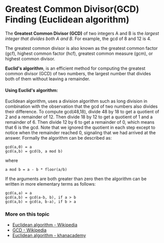 # Greatest Common Divisor(GCD) Finding (Euclidean algorithm)

The **Greatest Common Divisor (GCD)** of two integers A and B is the *largest integer that divides both A and B*. For example, the gcd of 8 and 12 is 4.

The greatest common divisor is also known as the greatest common factor (gcf), highest common factor (hcf), greatest common measure (gcm), or highest common divisor.

**Euclid's algorithm**, is an efficient method for computing the greatest common divisor (GCD) of two numbers, the largest number that divides both of them without leaving a remainder.

#### Using Euclid's algorithm:

Euclidean algorithm, uses a division algorithm such as long division in combination with the observation that the gcd of two numbers also divides their difference. To compute gcd(48,18), divide 48 by 18 to get a quotient of 2 and a remainder of 12. Then divide 18 by 12 to get a quotient of 1 and a remainder of 6. Then divide 12 by 6 to get a remainder of 0, which means that 6 is the gcd. Note that we ignored the quotient in each step except to notice when the remainder reached 0, signaling that we had arrived at the answer. Formally the algorithm can be described as:

```
gcd(a,0) = a
gcd(a,b) = gcd(b, a mod b)
```

where

```
a mod b = a - b * floor(a/b)
```

If the arguments are both greater than zero then the algorithm can be written in more elementary terms as follows:

```
gcd(a,a) = a
gcd(a,b) = gcd(a-b, b), if a > b
gcd(a,b) = gcd(a, b-a), if b > a
```

### More on this topic
- [Euclidean algorithm - Wikipedia](https://en.wikipedia.org/wiki/Euclidean_algorithm)
- [GCD - Wikipedia](https://en.wikipedia.org/wiki/Greatest_common_divisor)
- [Euclidean algorithm - khanacademy](https://www.khanacademy.org/computing/computer-science/cryptography/modarithmetic/a/the-euclidean-algorithm)
